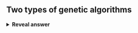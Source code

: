 ## Two types of genetic algorithms
<details>
<summary><b>Reveal answer</b></summary>
- Generational - replace old population with an entirely new one (made up of offspring)<br>- Steady State - Generate a small number of offspring and just replace the worse offspring
</details>
